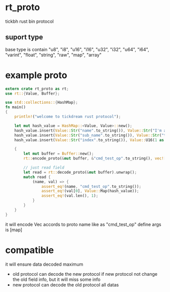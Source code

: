 # rt_proto
tickbh rust bin protocol

## suport type
base type is contain "u8",   "i8",   "u16",   "i16",   "u32",   "i32", "u64",   "i64", "varint", "float",   "string",  "raw",   "map", "array"

# example proto
```rust
extern crate rt_proto as rt;
use rt::{Value, Buffer};

use std::collections::{HashMap};
fn main()
{
    println!("welcome to tickdream rust protocol");

    let mut hash_value = HashMap::<Value, Value>::new();
    hash_value.insert(Value::Str("name".to_string()), Value::Str("I'm a chinese people".to_string()));
    hash_value.insert(Value::Str("sub_name".to_string()), Value::Str("tickdream".to_string()));
    hash_value.insert(Value::Str("index".to_string()), Value::U16(1 as u16));

    {
        let mut buffer = Buffer::new();
        rt::encode_proto(&mut buffer, &"cmd_test_op".to_string(), vec![Value::Map(hash_value.clone())]).unwrap();

        // just read field
        let read = rt::decode_proto(&mut buffer).unwrap();
        match read {
            (name, val) => {
                assert_eq!(name, "cmd_test_op".to_string());
                assert_eq!(val[0], Value::Map(hash_value));
                assert_eq!(val.len(), 1);
            }
        }
    }
}

```
it will encode Vec<Value> accords to proto name like as "cmd_test_op" define args is [map]

# compatible
it will ensure data decoded maximum
 - old protocol can decode the new protocol if new protocol not change the old field info, but it will miss some info
 - new protocol can decode the old protocol all datas
